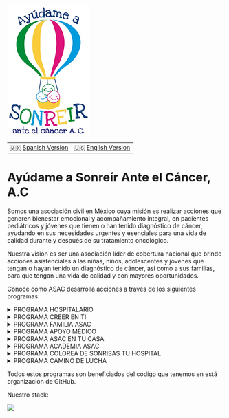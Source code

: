 
![](/assets/asac.webp)

|||
|---|---|
|🇲🇽 [Spanish Version](/profile/README.md)|🇺🇸 [English Version](/profile/README.en.md)|

#  Ayúdame a Sonreír Ante el Cáncer, A.C

Somos una asociación civil en México cuya misión es realizar acciones que generen bienestar emocional y acompañamiento integral, en pacientes pediátricos y jóvenes que tienen o han tenido diagnóstico de cáncer, ayudando en sus necesidades urgentes y esenciales para una vida de calidad durante y después de su tratamiento oncológico. 

Nuestra visión es ser una asociación líder de cobertura nacional que brinde acciones asistenciales a las niñas, niños, adolescentes y jóvenes que tengan o hayan tenido un diagnóstico de cáncer, así como a sus familias, para que tengan una vida de calidad y con mayores oportunidades.

Conoce como ASAC desarrolla acciones a través de los siguientes programas:

<details>
<summary>PROGRAMA HOSPITALARIO</summary>
Visitas semanales basadas en un plan de trabajo diseñado para que, a través de manualidades, juegos terapéuticos y fiestas, los niños de las áreas de oncología y hematología pediátrica puedan relajarse, desarrollar habilidades y adquirir herramientas de validación emocional.
</details>

<details>
<summary>PROGRAMA CREER EN TI</summary>
Materializar un sueño es CREER que todo es posible, es la esperanza de sentirse acompañados por personas que honran su lucha y son ajenas a ellos. Para los padres es alivio y un gran abrazo que acompaña. ASAC cuenta con un comité que selecciona y administra los sueños para que puedan convertirse en realidad.
</details>

<details>
<summary>PROGRAMA FAMILIA ASAC</summary>
Dejar la enfermedad en casa es lo más importante en este programa. A través de paseos, se busca la unión familiar y darle a todos los miembros un sentido de pertenencia y valor de grupo. Las familias se conocen en el hospital y hoy forman parte de la familia ASAC.
</details>

<details>
<summary>PROGRAMA APOYO MÉDICO</summary>
Ayuda en medicamentos y equipo médico faltante.
</details>

<details>
<summary>PROGRAMA ASAC EN TU CASA</summary>
Acompañamos en las dificultades económicas de las familias con despensas, artículos de limpieza e higiene personal.
</details>

<details>
<summary>PROGRAMA ACADEMIA ASAC</summary>
Contamos con los recursos más valiosos: la voluntad, tiempo y generosidad de numerosos voluntarios, quienes se capacitan y actualizan. Brindamos capacitación y sensibilización a distintos actores sociales.
</details>

<details>
<summary>PROGRAMA COLOREA DE SONRISAS TU HOSPITAL</summary>
Transformación de las salas y pasillos de las áreas pediátricas del Hospital General del CMN La Raza para cobijar a los niños hospitalizados en espacios amigables y terapéuticos.
</details>

<details>
<summary>PROGRAMA CAMINO DE LUCHA</summary>
Acompañamiento a jóvenes con cáncer entre los 16 y 30 años (sean o no atendidos en La Raza) con apoyo en material para activar y/o continuar sus estudios, psicoterapia, actividades deportivas, cumplimiento de sueños y campañas de sensibilización.
</details>

Todos estos programas son beneficiados del código que tenemos en está organización de GitHub.

Nuestro stack:

<img src="https://skillicons.dev/icons?i=python,go,rails,docker" width="30%" />



